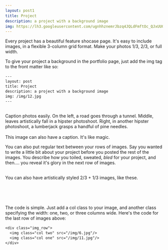 ```yaml
---
layout: post1
title: Project
description: a project with a background image
img: https://lh3.googleusercontent.com/ugnhhznemrJbzq4JQLdFmftOc_QJxUU0QIaz5BXPJ-48uXHZAH4SlyCHcPWvQ9Ephhqr5_tHlEhGEHIHfub5G23zSVkhXdVDyhVLmtl0kfce-WQnqjTKEtdhdUYGzoQ969B3Zlcn-3Ydp3qcT6b3_a9CVbX21_PkA_x6GND-6Tiji2td4vXxdfyp4o8IBDZYxvXQZ_bL3T4hPAak8iULOcvBDMsZtRWKpDsSOG2HB1wcEJbN8mQqljwJadTmwJZSKxWd5ia0xEZyOkyrUTyE6ioTsCgnCTU-aDJbmRg75mISht3_pLpmYHKO2jux38K6jOVmvWdy-dTu4LMFJzDfcdzMKF1mafxqj7OFqlLE3qHMOWo6DQ5a6_hnpWHZ7nThAgeub74toQHBwMT0gDK8zpvf4QbgdrD5BPmgCyYuBGjFr2rHTIhvt3gjuci9maa6PasrE7VrQGyg9upLWcqnHM0fYjfVkL2li1-km0DsEhLp4ij7V2jPbSctgDjXNuyLSPF2rLl9wZNhjMXARrrgQffiPRQZBR2SuRW_KJRwqBPScRNJcnJdRZpm1DlF649Q-sddHRL8RaywM4ufeOpSvdbk6NVpfpPkTmZoCCcotQMfnwqFySxZlKvsQ5nMGyakWYDe8MTL1vA3c352lPsIEUt0PlBuYsnGHA=w950-h713-no
---
```


Every project has a beautiful feature shocase page. It's easy to include images, in a flexible 3-column grid format. Make your photos 1/3, 2/3, or full width.

To give your project a background in the portfolio page, just add the img tag to the front matter like so: 

	---
	layout: post
	title: Project
	description: a project with a background image
	img: /img/12.jpg
	---


<div class="img_row">
	<img class="col one" src="https://lh3.googleusercontent.com/ugnhhznemrJbzq4JQLdFmftOc_QJxUU0QIaz5BXPJ-48uXHZAH4SlyCHcPWvQ9Ephhqr5_tHlEhGEHIHfub5G23zSVkhXdVDyhVLmtl0kfce-WQnqjTKEtdhdUYGzoQ969B3Zlcn-3Ydp3qcT6b3_a9CVbX21_PkA_x6GND-6Tiji2td4vXxdfyp4o8IBDZYxvXQZ_bL3T4hPAak8iULOcvBDMsZtRWKpDsSOG2HB1wcEJbN8mQqljwJadTmwJZSKxWd5ia0xEZyOkyrUTyE6ioTsCgnCTU-aDJbmRg75mISht3_pLpmYHKO2jux38K6jOVmvWdy-dTu4LMFJzDfcdzMKF1mafxqj7OFqlLE3qHMOWo6DQ5a6_hnpWHZ7nThAgeub74toQHBwMT0gDK8zpvf4QbgdrD5BPmgCyYuBGjFr2rHTIhvt3gjuci9maa6PasrE7VrQGyg9upLWcqnHM0fYjfVkL2li1-km0DsEhLp4ij7V2jPbSctgDjXNuyLSPF2rLl9wZNhjMXARrrgQffiPRQZBR2SuRW_KJRwqBPScRNJcnJdRZpm1DlF649Q-sddHRL8RaywM4ufeOpSvdbk6NVpfpPkTmZoCCcotQMfnwqFySxZlKvsQ5nMGyakWYDe8MTL1vA3c352lPsIEUt0PlBuYsnGHA=w950-h713-no" alt="" title="example image"/>
	<img class="col one" src="https://lh3.googleusercontent.com/4WVx0jH5mmpcPjPkVY5RjMRSSw5mBXHaKLpSDsud2rg1_bJg6PQCaNMw7MjWXC3DF_C72KCWmvZ-zYi08pbNUJBlvpPlVkUfO4ek_sVHgeiq8_wlkGbbMlW2uejvCqA9HQJ8prvVm6fi2zv0ruO4Ue3tE4eE6ijYol-w6NdTI7bAGn5lsAI_tiEanh6rhu2XS6qPRroK1Y7xHKjVQO1OR9267eSYOft7kFYY6iTYQGLya90kmgzdw1Zwm40xnJnnfzFuSYRvQMsk2sgPl4qge486FNfupv6wOSQtSjlVAFpFevaDEy9FnqOlJ8vDvKKmd6SVzhx-ntUHaFZJpCbgBKc8csvskpzm3QoFMh6hpwI05EP9ZmHaNlgk4QzZveJNEGE0eeRW3pVtp91qAjARmeWc9jq9ImrmTKkc7P6bOg7kg4UgHA6plIy48gjsNl1kXI_baQxaP0uuntBu_xm3g9IpjnhEX6Zw_io7K9UUhOyKuvZcWpPpaCHqyZdc1_JvRakjg0hm9dcwf_hdLly4StL45fTqQE2W8bRqMO6BtvlGZX4XsbVmN7DSErz0fJqdbMvuHPD0z-QAYY0GkS6bItlZF-QFbEP8HEhjtaoiYG3ekO80InmCdiSIhTwuxAjCnBYiimdepyCyQ8U-FovGY_7gmOiVhZsZkw=w902-h677-no" alt="" title="example image"/>
	<img class="col one" src="https://lh3.googleusercontent.com/2TgVW0yiApyVM6i4mZXqUJM-E7H35ZZNsMBUouKkVxl_rBZy38OTk9Sz8MvPhykR-6N0xM7r2346MtRytwdiB2IF9VhI_acXzocExmUf7nn5OgMzrLlUDWMf1j9Jh3ask5FBfUAQU0AS6u6tHgkhU633c-0139TGJnFE_kvYn7T3-CSFKexPN1bKhXxJ1z7Lt0LRhhAAfrPJmTCCRsc2AjsJ8HIqseFmokHTdngbQAvOtpjivnFBBTyJeMTqQLctMkympkLOSUNfSlETSVlUuk2KuZlPm7lUeE7hIrhiG1MGqX78nJOwILHcEd4HGvMNMdXRQMgzKxjfxETZmT5iEWfqwiSypD2s4f7PHfYoxBlOXyljqctrwcX6Fg94xp6jNN6y65TaRK2TW3US42pWS86uogK1tRlWlvAi3kyYTkNF9ZiGzupGPhj_YK0AtuKgbdL9kiZ7-h-0hks4kmXsLyfJegr5lJDKwHxzxoKoj708hUzgWCPR01rDaFEFv2CZRIDKfcD9CwCQBBX-P8ZKucl_o5jBbvDgCz82KrebPXpLSTwEUtV2XP43_ecExJkTqjJBikoHC_vV6ukiCsjy1r5TKEuPDWPca9ouVBxEg9P_3n68DlpwWdHmzRDOfs29_V2Bs4Axc9Arz24MuYSnnmN2UV8NYtAODA=w950-h713-no" alt="" title="example image"/>
</div>
<div class="col three caption">
	Caption photos easily. On the left, a road goes through a tunnel. Middle, leaves artistically fall in a hipster photoshoot. Right, in another hipster photoshoot, a lumberjack grasps a handful of pine needles.
</div>
<div class="img_row">
	<img class="col three" src="https://lh3.googleusercontent.com/CxHtaopDWKy1-F2h3CNxdz5b8mJnlhQbn6GUlTqlnEGvlT_mzDv9Srf3R2Drmfcl1MS-s_yPZBXb9PogVUoTnZH0DaTs1bOmk_XjCTAhS4JT_q60JGBJctnzs_3iVhv6sP5NjQagZyBqT8hXbc83fJF6WcISjG04MnsDQXrlkrKiI7cOQ9qrzwN0tsYGyQGpMZuB8ALsVBQa5304sUG4W9AySLjGMGyYFc99fqiIIGETRN9Haj3WzXCsTERhrF2EmutwiSIyAy9nxK35gSHgVJno68yR2-5faY2aQdZ3lsLDsBi3EVG-c2X-6V6iVjUqnxwuUk6qB84xToClM78g-SEeXUGLGWv9fGi6ItdDVxRQP7Pk5Sx7IyeYyK4uhVLYUGbug3MMOOkmIu9xXaHeGG7XvOS4i2eQb2DYFwVk3dHuRYyv8TVTt6SMheemyVBUa_-ntm3hTqc9n5dyPb9c0jNHRtvRLMNWefjOFw8-fdOJEiJO75wgXnQCBOL1ND0VSu306n2fV9eCYyoa4egTZFt6WMoj8wGiSQsEJ0MB88isTcpFMHNIwMRS0VDk1bRvEv0iAlYnijtW2jxRpYTfIqjz42YpuiLveMc86dy82QaJqtt4BW7wOKOW-O5WDzrSM494gA3kR5G9vRpQju6QdT7GMpOkr06fdA=w950-h713-no" alt="" title="example image"/>
</div>
<div class="col three caption">
	This image can also have a caption. It's like magic. 
</div>

You can also put regular text between your rows of images. Say you wanted to write a little bit about your project before you posted the rest of the images. You describe how you toiled, sweated, *bled* for your project, and then.... you reveal it's glory in the next row of images.


<div class="img_row">
	<img class="col two" src="https://lh3.googleusercontent.com/zqBI1Mx6hoblOjXzqXAn9H_pEb9RyENL61ac8SspFXz3XTGi3atjoA2ukicQlzDGV9qArxk5L4jeVYKiqQ5ACrWcpjv7ajoP3-Jk3Zn1pt9ScPdpwoG_zf4Yj1LA9nwG4UvqEldf3y3UHrPQC5mu8SEE5Jod5IUeGKHgYJ1HkqipNhv09OXM95ycQK0zEfLaIQ-u9F7W1L583QVTVUXSnjQRmgaBrqgbIfuYBxrDCnC2hlSL0Yi9UaHx_tjwksIq8Josy_HbxfHcWA6vk7k3FS7C6dxTO07ae6xOx8QOUmbjBGwkwuYbK644Zu6_3G78E1eZ-3z-r0--HMrqqRA1Q4YoWAjkyPNbvO90uPx8FfBoZI-H763mh8Y9iJ1iy-b4usGlJevdrxhYeGfzfv7C8D0mrhazMA2pVJU2YC33qW10UVgm3ODWZ7-G5xZ7Q-2ghOT05Y25AidLon-mu2j9vDXrHYGt3seaRD3cYh2c_dbIDHiv0evsinqos8f3Sm8HaiwgHa_eHtECIEeRsZfgqDnred9OGYadRLIE7vwYUyeQ2J2a3MuT9p3CoLPRDZ7mYwvNUaaj_DcaZ4qSEbn8q4aNVgfSpCckSk8j89zzWJSFspjxQbWx6YJ5ETw9FIGXwF-XnSfqbuhp94bDhax6fYXgEsu0QVqlWA=w950-h713-no" alt="" title="example image"/>
	<img class="col one" src="https://lh3.googleusercontent.com/QWayuNcnsTHY-h-TbQ2tcjFrRA8HkH-433_vz9kckPP6POjHSCfc1zyE3vUCwbaUYW0AInXJnq9RJqMC9BW2cuW_ctdxGpzp_L6Tt9utNB4qgN7m1_ufgEHYDEC8Pgo-MdT8QcyOmhzKBzbXi5shhwUdO8raWgfGa7oBVsnV25fBu3v0q3qFvSMcrK-WfwcX9TWDA7dltm-phH2Jadr1qH98rVl4u-Aju720nFbIeIDwVsRP8p6PzLu8ZX3qfeUWD6R26rcW8TA7KY2n0gLW-uKIt1Z-8jflMkXK1keVtUgrNko6ZkZLcx2eTO1AVjkci7WTMJ9NPfa-3H_a66sgnn5MyaDwjd514XHtiTN8n4Qayxz-PbC2OwsnTG1s9lz_LR1EfxG1lIBV_u44gS8VNbSdBfHnIw-BWnncNmXQvE7w04a036orc3ERG5dqV3P8btLuD84ptWC5TPznPLTpyZsmkrUEDUjW9OCi-PrPoE777RA0NpE8Y05K6NRNm4-Qm3wb_R7b1-9dLfeJc2h0yjAeoPcR0ymdAhvSSnGRvxuxa1ky9Edn-Of3hIZJ3M8lx9srS5m3IuCYUXnfXHIvo72aFl1nRv0zANX8DL3TYuMMKfDhGp1yH1n6KG3Orf9l16tVEUNrXxEQP3iPgZ8ThaIixsLc3CG2kA=w950-h713-no" alt="" title="example image"/>
</div>
<div class="col three caption">
	You can also have artistically styled 2/3 + 1/3 images, like these.
</div>


<br/><br/><br/>


The code is simple. Just add a col class to your image, and another class specifying the width: one, two, or three columns wide. Here's the code for the last row of images above: 

	<div class="img_row">
	  <img class="col two" src="/img/6.jpg"/>
	  <img class="col one" src="/img/11.jpg"/>
	</div>
